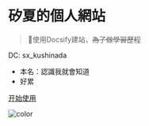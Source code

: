 <!-- _coverpage.md -->

# 矽夏的個人網站

> 💪使用Docsify建站，~~為了做學習歷程~~

 DC: sx_kushinada
- 本名：認識我就會知道
- 好累


[开始使用](/README.md)

![color](#f0f0f0)